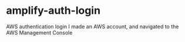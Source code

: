 # amplify-auth-login
AWS authentication login
I made an AWS account, and navigated to the AWS Management Console
